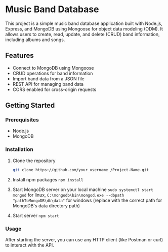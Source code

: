 # Music Band Database

This project is a simple music band database application built with Node.js, Express, and MongoDB using Mongoose for object data modeling (ODM). It allows users to create, read, update, and delete (CRUD) band information, including albums and songs.

## Features

- Connect to MongoDB using Mongoose
- CRUD operations for band information
- Import band data from a JSON file
- REST API for managing band data
- CORS enabled for cross-origin requests

## Getting Started

### Prerequisites

- Node.js
- MongoDB

### Installation

1. Clone the repository

   ```sh
   git clone https://github.com/your_username_/Project-Name.git
   ```

2. Install npm packages
   `npm install`

3. Start MongoDB server on your local machine
   `sudo systemctl start mongod` for linux,
   `C:\mongodb\bin\mongod.exe --dbpath "pathToMongoDB\db\data"` for windows (replace with the correct path for MongoDB's data directory path)

4. Start server
   `npm start`

### Usage

After starting the server, you can use any HTTP client (like Postman or curl) to interact with the API.
